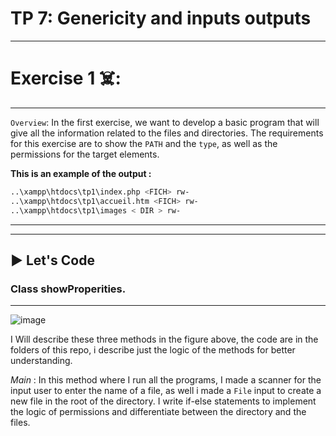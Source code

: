 # TP 7: Genericity and inputs outputs
***

# Exercise 1 ☠️:
---
`Overview`: In the first exercise, we want to develop a basic program that will give all the information related to the files and directories. The requirements for this exercise are to show the `PATH` and the `type`, as well as the permissions for the target elements.

**This is an example of the output :**

```bash
..\xampp\htdocs\tp1\index.php <FICH> rw-
..\xampp\htdocs\tp1\accueil.htm <FICH> rw-
..\xampp\htdocs\tp1\images < DIR > rw-
```

---

***
## ▶️ Let's Code

### Class showProperities.
---

![image](https://github.com/user-attachments/assets/b908f276-1cf7-4bdc-975e-f5c161421558)

I Will describe these three methods in the figure above,
the code are in the folders of this repo, i describe just the logic of the methods for better understanding.

*Main* :
In this method where I run all the programs, I made a scanner for the input user to enter the name of a file, as well i made a `File` input to create a new file in the root of the directory. I write if-else statements to implement the logic of permissions and differentiate between the directory and the files. 


